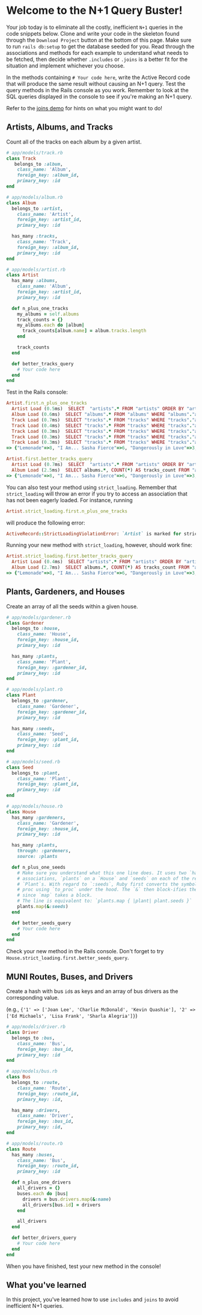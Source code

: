 # Welcome to the N+1 Query Buster!

Your job today is to eliminate all the costly, inefficient `N+1` queries in the
code snippets below. Clone and write your code in the skeleton found through
the `Download Project` button at the bottom of this page. Make sure to run
`rails db:setup` to get the database seeded for you. Read through the
associations and methods for each example to understand what needs to be
fetched, then decide whether `.includes` or `.joins` is a better fit for the
situation and implement whichever you choose.

In the methods containing `# Your code here`, write the Active Record
code that will produce the same result without causing an N+1 query. Test the
query methods in the Rails console as you work. Remember to look at the SQL
queries displayed in the console to see if you're making an N+1 query.

Refer to the [joins demo][demo] for hints on what you might want to do!

[demo]: https://github.com/appacademy/practice-for-ch-sql-joins_demo

## Artists, Albums, and Tracks

Count all of the tracks on each album by a given artist.

```ruby
# app/models/track.rb
class Track
   belongs_to :album,
    class_name: 'Album',
    foreign_key: :album_id,
    primary_key: :id
end

# app/models/album.rb
class Album
  belongs_to :artist,
    class_name: 'Artist',
    foreign_key: :artist_id,
    primary_key: :id

  has_many :tracks,
    class_name: 'Track',
    foreign_key: :album_id,
    primary_key: :id
end

# app/models/artist.rb
class Artist
  has_many :albums,
    class_name: 'Album',
    foreign_key: :artist_id,
    primary_key: :id

  def n_plus_one_tracks
    my_albums = self.albums
    track_counts = {}
    my_albums.each do |album|
      track_counts[album.name] = album.tracks.length
    end

    track_counts
  end

  def better_tracks_query
    # Your code here
  end
end
```

Test in the Rails console:

```ruby
Artist.first.n_plus_one_tracks
  Artist Load (0.5ms)  SELECT  "artists".* FROM "artists" ORDER BY "artists"."id" ASC LIMIT $1  [["LIMIT", 1]]
  Album Load (0.6ms)  SELECT "albums".* FROM "albums" WHERE "albums"."artist_id" = $1  [["artist_id", 1]]
  Track Load (0.7ms)  SELECT "tracks".* FROM "tracks" WHERE "tracks"."album_id" = $1  [["album_id", 1]]
  Track Load (0.4ms)  SELECT "tracks".* FROM "tracks" WHERE "tracks"."album_id" = $1  [["album_id", 2]]
  Track Load (0.3ms)  SELECT "tracks".* FROM "tracks" WHERE "tracks"."album_id" = $1  [["album_id", 3]]
  Track Load (0.3ms)  SELECT "tracks".* FROM "tracks" WHERE "tracks"."album_id" = $1  [["album_id", 4]]
  Track Load (0.3ms)  SELECT "tracks".* FROM "tracks" WHERE "tracks"."album_id" = $1  [["album_id", 5]]
=> {"Lemonade"=>8, "I Am... Sasha Fierce"=>6, "Dangerously in Love"=>3, "B'Day"=>4, "4"=>1}

Artist.first.better_tracks_query
  Artist Load (0.7ms)  SELECT  "artists".* FROM "artists" ORDER BY "artists"."id" ASC LIMIT $1  [["LIMIT", 1]]
  Album Load (2.5ms)  SELECT albums.*, COUNT(*) AS tracks_count FROM "albums" INNER JOIN "tracks" ON "tracks"."album_id" = "albums"."id" WHERE "albums"."artist_id" = $1 GROUP BY albums.id  [["artist_id", 1]]
=> {"Lemonade"=>8, "I Am... Sasha Fierce"=>6, "Dangerously in Love"=>3, "B'Day"=>4, "4"=>1}
```

You can also test your method using `strict_loading`. Remember that
`strict_loading` will throw an error if you try to access an association that
has not been eagerly loaded. For instance, running

```rb
Artist.strict_loading.first.n_plus_one_tracks
```

will produce the following error:

```rb
ActiveRecord::StrictLoadingViolationError: `Artist` is marked for strict_loading. The `Album` association named `:albums` cannot be lazily loaded.
```

Running your new method with `strict_loading`, however, should work fine:

```rb
Artist.strict_loading.first.better_tracks_query
  Artist Load (0.4ms)  SELECT "artists".* FROM "artists" ORDER BY "artists"."id" ASC LIMIT $1  [["LIMIT", 1]]
  Album Load (2.7ms)  SELECT albums.*, COUNT(*) AS tracks_count FROM "albums" INNER JOIN "tracks" ON "tracks"."album_id" = "albums"."id" WHERE "albums"."artist_id" = $1 GROUP BY "albums"."id"  [["artist_id", 1]]
=> {"Lemonade"=>8, "I Am... Sasha Fierce"=>6, "Dangerously in Love"=>3, "B'Day"=>4, "4"=>1}
```

## Plants, Gardeners, and Houses

Create an array of all the seeds within a given house.

```ruby
# app/models/gardener.rb
class Gardener
  belongs_to :house,
    class_name: 'House',
    foreign_key: :house_id,
    primary_key: :id

  has_many :plants,
    class_name: 'Plant',
    foreign_key: :gardener_id,
    primary_key: :id
end

# app/models/plant.rb
class Plant
  belongs_to :gardener,
    class_name: 'Gardener',
    foreign_key: :gardener_id,
    primary_key: :id

  has_many :seeds,
    class_name: 'Seed',
    foreign_key: :plant_id,
    primary_key: :id
end

# app/models/seed.rb
class Seed
  belongs_to :plant,
    class_name: 'Plant',
    foreign_key: :plant_id,
    primary_key: :id
end

# app/models/house.rb
class House
  has_many :gardeners,
    class_name: 'Gardener',
    foreign_key: :house_id,
    primary_key: :id

  has_many :plants,
    through: :gardeners,
    source: :plants

  def n_plus_one_seeds
    # Make sure you understand what this one line does. It uses two `has_many`
    # associations, `plants` on a `House` and `seeds` on each of the resulting
    # `Plant`s. With regard to `:seeds`, Ruby first converts the symbol to a
    # proc using `to_proc` under the hood. The `&` then block-ifies the proc
    # since `map` takes a block.
    # The line is equivalent to: `plants.map { |plant| plant.seeds }`
    plants.map(&:seeds)
  end

  def better_seeds_query
    # Your code here
  end
end
```

Check your new method in the Rails console. Don't forget to try
`House.strict_loading.first.better_seeds_query`.

## MUNI Routes, Buses, and Drivers

Create a hash with bus `id`s as keys and an array of bus drivers as the
corresponding value.

(e.g., `{'1' => ['Joan Lee', 'Charlie McDonald', 'Kevin Quashie'], '2' => ['Ed
Michaels', 'Lisa Frank', 'Sharla Alegria']}`)

```ruby
# app/models/driver.rb
class Driver
  belongs_to :bus,
    class_name: 'Bus',
    foreign_key: :bus_id,
    primary_key: :id
end

# app/models/bus.rb
class Bus
  belongs_to :route,
    class_name: 'Route',
    foreign_key: :route_id,
    primary_key: :id,

  has_many :drivers,
    class_name: 'Driver',
    foreign_key: :bus_id,
    primary_key: :id,
end

# app/models/route.rb
class Route
  has_many :buses,
    class_name: 'Bus',
    foreign_key: :route_id,
    primary_key: :id

  def n_plus_one_drivers
    all_drivers = {}
    buses.each do |bus|
      drivers = bus.drivers.map(&:name)
      all_drivers[bus.id] = drivers
    end

    all_drivers
  end

  def better_drivers_query
    # Your code here
  end
end
```

When you have finished, test your new method in the console!

## What you've learned

In this project, you've learned how to use `includes` and `joins` to avoid
inefficient N+1 queries.